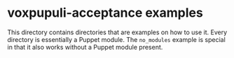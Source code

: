 # voxpupuli-acceptance examples

This directory contains directories that are examples on how to use it. Every directory is essentially a Puppet module. The `no_modules` example is special in that it also works without a Puppet module present.

